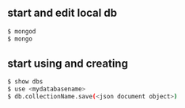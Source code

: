 ## start and edit local db

```bash
$ mongod
$ mongo 
```

## start using and creating

```bash
$ show dbs
$ use <mydatabasename>
$ db.collectionName.save(<json document object>)
```
